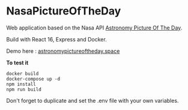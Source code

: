 # NasaPictureOfTheDay

Web application based on the Nasa API [Astronomy Picture Of The Day](https://api.nasa.gov/api.html#apod).

Build with React 16, Express and Docker.

Demo here : [astronomypictureoftheday.space](http://astronomypictureoftheday.space)

**To test it**

`docker build`  
`docker-compose up -d`  
`npm install`  
`npm run build`

Don't forget to duplicate and set the .env file with your own variables.